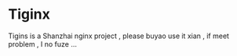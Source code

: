 # Tiginx
Tigins is a Shanzhai nginx project , please buyao use it xian , if meet problem , I no fuze ...
